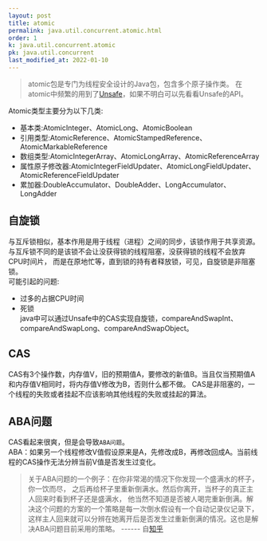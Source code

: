 ```yaml
---
layout: post
title: atomic
permalink: java.util.concurrent.atomic.html
order: 1
k: java.util.concurrent.atomic
pk: java.util.concurrent
last_modified_at: 2022-01-10
---
```


> atomic包是专门为线程安全设计的Java包，包含多个原子操作类。
> 在atomic中频繁的用到了[Unsafe](../../../../sun/misc/Unsafe.md)，如果不明白可以先看看Unsafe的API。

Atomic类型主要分为以下几类:  
- 基本类:AtomicInteger、AtomicLong、AtomicBoolean  
- 引用类型:AtomicReference、AtomicStampedReference、AtomicMarkableReference  
- 数组类型:AtomicIntegerArray、AtomicLongArray、AtomicReferenceArray  
- 属性原子修改器:AtomicIntegerFieldUpdater、AtomicLongFieldUpdater、AtomicReferenceFieldUpdater  
- 累加器:DoubleAccumulator、DoubleAdder、LongAccumulator、LongAdder  


## 自旋锁
与互斥锁相似，基本作用是用于线程（进程）之间的同步，该锁作用于共享资源。
与互斥锁不同的是该锁不会让没获得锁的线程阻塞，没获得锁的线程不会放弃CPU时间片，
而是在原地忙等，直到锁的持有者释放锁，可见，自旋锁是非阻塞锁。  
可能引起的问题:  
- 过多的占据CPU时间  
- 死锁  
java中可以通过Unsafe中的CAS实现自旋锁，compareAndSwapInt、compareAndSwapLong、compareAndSwapObject。

## CAS
CAS有3个操作数，内存值V，旧的预期值A，要修改的新值B。当且仅当预期值A和内存值V相同时，将内存值V修改为B，否则什么都不做。
CAS是非阻塞的，一个线程的失败或者挂起不应该影响其他线程的失败或挂起的算法。

## ABA问题
CAS看起来很爽，但是会导致`ABA问题`。  
ABA：如果另一个线程修改V值假设原来是A，先修改成B，再修改回成A。当前线程的CAS操作无法分辨当前V值是否发生过变化。  
> 关于ABA问题的一个例子：在你非常渴的情况下你发现一个盛满水的杯子，你一饮而尽，
> 之后再给杯子里重新倒满水。然后你离开，当杯子的真正主人回来时看到杯子还是盛满水，
> 他当然不知道是否被人喝完重新倒满。解决这个问题的方案的一个策略是每一次倒水假设有一个自动记录仪记录下，
> 这样主人回来就可以分辨在她离开后是否发生过重新倒满的情况。这也是解决ABA问题目前采用的策略。
> ------  自[知乎](https://www.zhihu.com/question/23281499/answer/24112589)

